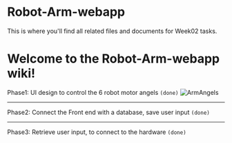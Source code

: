 # Robot-Arm-webapp
This is where you'll find all related files and documents for Week02 tasks. 

# Welcome to the Robot-Arm-webapp wiki!
Phase1: UI design to control the 6 robot motor angels `(done)`
![ArmAngels](https://user-images.githubusercontent.com/81806616/124490513-d9a42180-ddba-11eb-985b-b022fdc891d1.JPG)

***
Phase2: Connect the Front end with a database, save user input `(done)`
***
Phase3: Retrieve user input, to connect to the hardware `(done)`
